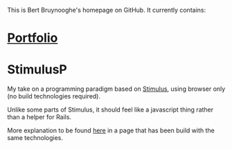 This is Bert Bruynooghe's homepage on GitHub.
It currently contains:

# [Portfolio](./portfolio/index.html)

# StimulusP
My take on a programming paradigm based on [Stimulus](https://stimulus.hotwire.dev/handbook/introduction), using browser only (no build technologies required).

Unlike some parts of Stimulus, it should feel like a javascript thing rather than a helper for Rails.

More explanation to be found [here](https://bert.bruynooghe-polet.com/stimulusP/index.html) in a page that has been build with the same technologies.
